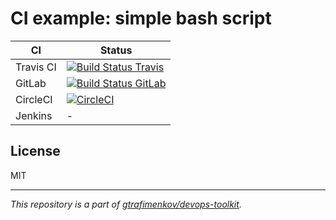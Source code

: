 # CI example: simple bash script

| CI | Status |
|--|--|
|Travis CI|[![Build Status Travis](https://travis-ci.org/gtrafimenkov/example-cicd-simple-bash.svg?branch=master)](https://travis-ci.org/gtrafimenkov/example-cicd-simple-bash)|
|GitLab|[![Build Status GitLab](https://gitlab.com/gtrafimenkov/example-cicd-simple-bash/badges/master/build.svg)](https://gitlab.com/gtrafimenkov/example-cicd-simple-bash/pipelines)|
|CircleCI|[![CircleCI](https://circleci.com/gh/gtrafimenkov/example-cicd-simple-bash.svg?style=svg)](https://circleci.com/gh/gtrafimenkov/example-cicd-simple-bash)|
|Jenkins|-|

## License

MIT

---

_This repository is a part of [gtrafimenkov/devops-toolkit](https://github.com/gtrafimenkov/devops-toolkit)._
